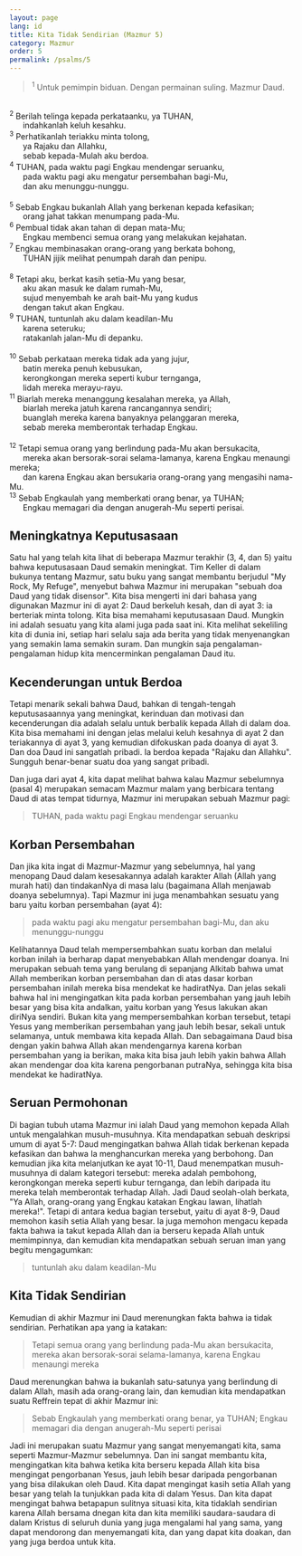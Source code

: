 ```yaml
---
layout: page
lang: id
title: Kita Tidak Sendirian (Mazmur 5)
category: Mazmur
order: 5
permalink: /psalms/5
---
```


> <sup>1</sup> Untuk pemimpin biduan. Dengan permainan suling. Mazmur Daud.<br />
<br />
<sup>2</sup> Berilah telinga kepada perkataanku, ya TUHAN,<br />
&nbsp;&nbsp;&nbsp;&nbsp;&nbsp;&nbsp;indahkanlah keluh kesahku.<br />
<sup>3</sup> Perhatikanlah teriakku minta tolong,<br />
&nbsp;&nbsp;&nbsp;&nbsp;&nbsp;&nbsp;ya Rajaku dan Allahku,<br />
&nbsp;&nbsp;&nbsp;&nbsp;&nbsp;&nbsp;sebab kepada-Mulah aku berdoa.<br />
<sup>4</sup> TUHAN, pada waktu pagi Engkau mendengar seruanku,<br />
&nbsp;&nbsp;&nbsp;&nbsp;&nbsp;&nbsp;pada waktu pagi aku mengatur persembahan bagi-Mu,<br />
&nbsp;&nbsp;&nbsp;&nbsp;&nbsp;&nbsp;dan aku menunggu-nunggu.<br />
<br />
<sup>5</sup> Sebab Engkau bukanlah Allah yang berkenan kepada kefasikan;<br />
&nbsp;&nbsp;&nbsp;&nbsp;&nbsp;&nbsp;orang jahat takkan menumpang pada-Mu.<br />
<sup>6</sup> Pembual tidak akan tahan di depan mata-Mu;<br />
&nbsp;&nbsp;&nbsp;&nbsp;&nbsp;&nbsp;Engkau membenci semua orang yang melakukan kejahatan.<br />
<sup>7</sup> Engkau membinasakan orang-orang yang berkata bohong,<br />
&nbsp;&nbsp;&nbsp;&nbsp;&nbsp;&nbsp;TUHAN jijik melihat penumpah darah dan penipu.<br />
<br />
<sup>8</sup> Tetapi aku, berkat kasih setia-Mu yang besar,<br />
&nbsp;&nbsp;&nbsp;&nbsp;&nbsp;&nbsp;aku akan masuk ke dalam rumah-Mu,<br />
&nbsp;&nbsp;&nbsp;&nbsp;&nbsp;&nbsp;sujud menyembah ke arah bait-Mu yang kudus<br />
&nbsp;&nbsp;&nbsp;&nbsp;&nbsp;&nbsp;dengan takut akan Engkau.<br />
<sup>9</sup> TUHAN, tuntunlah aku dalam keadilan-Mu<br />
&nbsp;&nbsp;&nbsp;&nbsp;&nbsp;&nbsp;karena seteruku;<br />
&nbsp;&nbsp;&nbsp;&nbsp;&nbsp;&nbsp;ratakanlah jalan-Mu di depanku.<br />
<br />
<sup>10</sup> Sebab perkataan mereka tidak ada yang jujur,<br />
&nbsp;&nbsp;&nbsp;&nbsp;&nbsp;&nbsp;batin mereka penuh kebusukan,<br />
&nbsp;&nbsp;&nbsp;&nbsp;&nbsp;&nbsp;kerongkongan mereka seperti kubur ternganga,<br />
&nbsp;&nbsp;&nbsp;&nbsp;&nbsp;&nbsp;lidah mereka merayu-rayu.<br />
<sup>11</sup> Biarlah mereka menanggung kesalahan mereka, ya Allah,<br />
&nbsp;&nbsp;&nbsp;&nbsp;&nbsp;&nbsp;biarlah mereka jatuh karena rancangannya sendiri;<br />
&nbsp;&nbsp;&nbsp;&nbsp;&nbsp;&nbsp;buanglah mereka karena banyaknya pelanggaran mereka,<br />
&nbsp;&nbsp;&nbsp;&nbsp;&nbsp;&nbsp;sebab mereka memberontak terhadap Engkau.<br />
<br />
<sup>12</sup> Tetapi semua orang yang berlindung pada-Mu akan bersukacita,<br />
&nbsp;&nbsp;&nbsp;&nbsp;&nbsp;&nbsp;mereka akan bersorak-sorai selama-lamanya, karena Engkau menaungi mereka;<br />
&nbsp;&nbsp;&nbsp;&nbsp;&nbsp;&nbsp;dan karena Engkau akan bersukaria
orang-orang yang mengasihi nama-Mu.<br />
<sup>13</sup> Sebab Engkaulah yang memberkati orang benar, ya TUHAN;<br />
&nbsp;&nbsp;&nbsp;&nbsp;&nbsp;&nbsp;Engkau memagari dia dengan anugerah-Mu seperti perisai.

## Meningkatnya Keputusasaan
Satu hal yang telah kita lihat di beberapa Mazmur terakhir (3, 4, dan 5) yaitu bahwa keputusasaan Daud semakin meningkat. Tim Keller di dalam bukunya tentang Mazmur, satu buku yang sangat membantu berjudul "My Rock, My Refuge", menyebut bahwa Mazmur ini merupakan "sebuah doa Daud yang tidak disensor". Kita bisa mengerti ini dari bahasa yang digunakan Mazmur ini di ayat 2: Daud berkeluh kesah, dan di ayat 3: ia berteriak minta tolong. Kita bisa memahami keputusasaan Daud. Mungkin ini adalah sesuatu yang kita alami juga pada saat ini. Kita melihat sekeliling kita di dunia ini, setiap hari selalu saja ada berita yang tidak menyenangkan yang semakin lama semakin suram. Dan mungkin saja pengalaman-pengalaman hidup kita mencerminkan pengalaman Daud itu.

## Kecenderungan untuk Berdoa
Tetapi menarik sekali bahwa Daud, bahkan di tengah-tengah keputusasaannya yang meningkat, kerinduan dan motivasi dan kecenderungan dia adalah selalu untuk berbalik kepada Allah di dalam doa. Kita bisa memahami ini dengan jelas melalui keluh kesahnya di ayat 2 dan teriakannya di ayat 3, yang kemudian difokuskan pada doanya di ayat 3. Dan doa Daud ini sangatlah pribadi. Ia berdoa kepada "Rajaku dan Allahku". Sungguh benar-benar suatu doa yang sangat pribadi.

Dan juga dari ayat 4, kita dapat melihat bahwa kalau Mazmur sebelumnya (pasal 4) merupakan semacam Mazmur malam yang berbicara tentang Daud di atas tempat tidurnya, Mazmur ini merupakan sebuah Mazmur pagi:
> TUHAN, pada waktu pagi Engkau mendengar seruanku

## Korban Persembahan
Dan jika kita ingat di Mazmur-Mazmur yang sebelumnya, hal yang menopang Daud dalam kesesakannya adalah karakter Allah (Allah yang murah hati) dan tindakanNya di masa lalu (bagaimana Allah menjawab doanya sebelumnya). Tapi Mazmur ini juga menambahkan sesuatu yang baru yaitu korban persembahan (ayat 4):
> pada waktu pagi aku mengatur persembahan bagi-Mu, dan aku menunggu-nunggu

Kelihatannya Daud telah mempersembahkan suatu korban dan melalui korban inilah ia berharap dapat menyebabkan Allah mendengar doanya. Ini merupakan sebuah tema yang berulang di sepanjang Alkitab bahwa umat Allah memberikan korban persembahan dan di atas dasar korban persembahan inilah mereka bisa mendekat ke hadiratNya. Dan jelas sekali bahwa hal ini mengingatkan kita pada korban persembahan yang jauh lebih besar yang bisa kita andalkan, yaitu korban yang Yesus lakukan akan diriNya sendiri. Bukan kita yang mempersembahkan korban tersebut, tetapi Yesus yang memberikan persembahan yang jauh lebih besar, sekali untuk selamanya, untuk membawa kita kepada Allah. Dan sebagaimana Daud bisa dengan yakin bahwa Allah akan mendengarnya karena korban persembahan yang ia berikan, maka kita bisa jauh lebih yakin bahwa Allah akan mendengar doa kita karena pengorbanan putraNya, sehingga kita bisa mendekat ke hadiratNya.

## Seruan Permohonan
Di bagian tubuh utama Mazmur ini ialah Daud yang memohon kepada Allah untuk mengalahkan musuh-musuhnya. Kita mendapatkan sebuah deskripsi umum di ayat 5-7: Daud mengingatkan bahwa Allah tidak berkenan kepada kefasikan dan bahwa Ia menghancurkan mereka yang berbohong. Dan kemudian jika kita melanjutkan ke ayat 10-11, Daud menempatkan musuh-musuhnya di dalam kategori tersebut: mereka adalah pembohong, kerongkongan mereka seperti kubur ternganga, dan lebih daripada itu mereka telah memberontak terhadap Allah. Jadi Daud seolah-olah berkata, "Ya Allah, orang-orang yang Engkau katakan Engkau lawan, lihatlah mereka!". Tetapi di antara kedua bagian tersebut, yaitu di ayat 8-9, Daud memohon kasih setia Allah yang besar. Ia juga memohon mengacu kepada fakta bahwa ia takut kepada Allah dan ia berseru kepada Allah untuk memimpinnya, dan kemudian kita mendapatkan sebuah seruan iman yang begitu mengagumkan:
> tuntunlah aku dalam keadilan-Mu

## Kita Tidak Sendirian
Kemudian di akhir Mazmur ini Daud merenungkan fakta bahwa ia tidak sendirian. Perhatikan apa yang ia katakan:
> Tetapi semua orang yang berlindung pada-Mu akan bersukacita, mereka akan bersorak-sorai selama-lamanya, karena Engkau menaungi mereka

Daud merenungkan bahwa ia bukanlah satu-satunya yang berlindung di dalam Allah, masih ada orang-orang lain, dan kemudian kita mendapatkan suatu Reffrein tepat di akhir Mazmur ini:
> Sebab Engkaulah yang memberkati orang benar, ya TUHAN; Engkau memagari dia dengan anugerah-Mu seperti perisai

Jadi ini merupakan suatu Mazmur yang sangat menyemangati kita, sama seperti Mazmur-Mazmur sebelumnya. Dan ini sangat membantu kita, mengingatkan kita bahwa ketika kita berseru kepada Allah kita bisa mengingat pengorbanan Yesus, jauh lebih besar daripada pengorbanan yang bisa dilakukan oleh Daud. Kita dapat mengingat kasih setia Allah yang besar yang telah Ia tunjukkan pada kita di dalam Yesus. Dan kita dapat mengingat bahwa betapapun sulitnya situasi kita, kita tidaklah sendirian karena Allah bersama dnegan kita dan kita memiliki saudara-saudara di dalam Kristus di seluruh dunia yang juga mengalami hal yang sama, yang dapat mendorong dan menyemangati kita, dan yang dapat kita doakan, dan yang juga berdoa untuk kita.
